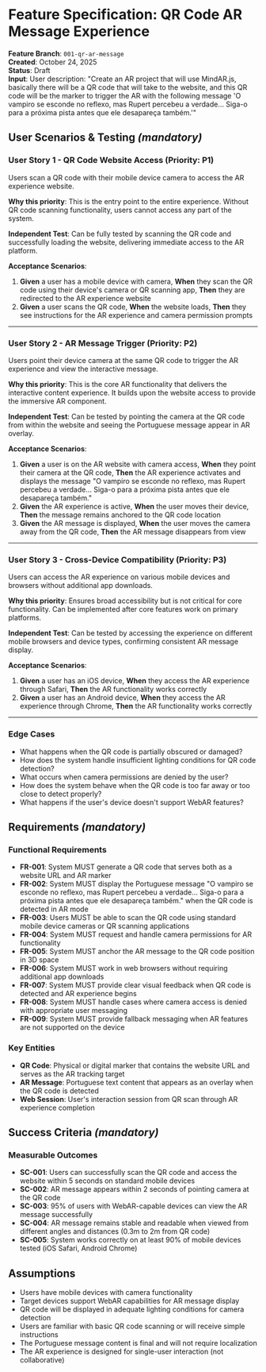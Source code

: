 # Feature Specification: QR Code AR Message Experience

**Feature Branch**: `001-qr-ar-message`  
**Created**: October 24, 2025  
**Status**: Draft  
**Input**: User description: "Create an AR project that will use MindAR.js, basically there will be a QR code that will take to the website, and this QR code will be the marker to trigger the AR with the following message 'O vampiro se esconde no reflexo, mas Rupert percebeu a verdade… Siga-o para a próxima pista antes que ele desapareça também.'"

## User Scenarios & Testing *(mandatory)*

### User Story 1 - QR Code Website Access (Priority: P1)

Users scan a QR code with their mobile device camera to access the AR experience website.

**Why this priority**: This is the entry point to the entire experience. Without QR code scanning functionality, users cannot access any part of the system.

**Independent Test**: Can be fully tested by scanning the QR code and successfully loading the website, delivering immediate access to the AR platform.

**Acceptance Scenarios**:

1. **Given** a user has a mobile device with camera, **When** they scan the QR code using their device's camera or QR scanning app, **Then** they are redirected to the AR experience website
2. **Given** a user scans the QR code, **When** the website loads, **Then** they see instructions for the AR experience and camera permission prompts

---

### User Story 2 - AR Message Trigger (Priority: P2)

Users point their device camera at the same QR code to trigger the AR experience and view the interactive message.

**Why this priority**: This is the core AR functionality that delivers the interactive content experience. It builds upon the website access to provide the immersive AR component.

**Independent Test**: Can be tested by pointing the camera at the QR code from within the website and seeing the Portuguese message appear in AR overlay.

**Acceptance Scenarios**:

1. **Given** a user is on the AR website with camera access, **When** they point their camera at the QR code, **Then** the AR experience activates and displays the message "O vampiro se esconde no reflexo, mas Rupert percebeu a verdade… Siga-o para a próxima pista antes que ele desapareça também."
2. **Given** the AR experience is active, **When** the user moves their device, **Then** the message remains anchored to the QR code location
3. **Given** the AR message is displayed, **When** the user moves the camera away from the QR code, **Then** the AR message disappears from view

---

### User Story 3 - Cross-Device Compatibility (Priority: P3)

Users can access the AR experience on various mobile devices and browsers without additional app downloads.

**Why this priority**: Ensures broad accessibility but is not critical for core functionality. Can be implemented after core features work on primary platforms.

**Independent Test**: Can be tested by accessing the experience on different mobile browsers and device types, confirming consistent AR message display.

**Acceptance Scenarios**:

1. **Given** a user has an iOS device, **When** they access the AR experience through Safari, **Then** the AR functionality works correctly
2. **Given** a user has an Android device, **When** they access the AR experience through Chrome, **Then** the AR functionality works correctly

---

### Edge Cases

- What happens when the QR code is partially obscured or damaged?
- How does the system handle insufficient lighting conditions for QR code detection?
- What occurs when camera permissions are denied by the user?
- How does the system behave when the QR code is too far away or too close to detect properly?
- What happens if the user's device doesn't support WebAR features?

## Requirements *(mandatory)*

### Functional Requirements

- **FR-001**: System MUST generate a QR code that serves both as a website URL and AR marker
- **FR-002**: System MUST display the Portuguese message "O vampiro se esconde no reflexo, mas Rupert percebeu a verdade… Siga-o para a próxima pista antes que ele desapareça também." when the QR code is detected in AR mode
- **FR-003**: Users MUST be able to scan the QR code using standard mobile device cameras or QR scanning applications
- **FR-004**: System MUST request and handle camera permissions for AR functionality
- **FR-005**: System MUST anchor the AR message to the QR code position in 3D space
- **FR-006**: System MUST work in web browsers without requiring additional app downloads
- **FR-007**: System MUST provide clear visual feedback when QR code is detected and AR experience begins
- **FR-008**: System MUST handle cases where camera access is denied with appropriate user messaging
- **FR-009**: System MUST provide fallback messaging when AR features are not supported on the device

### Key Entities

- **QR Code**: Physical or digital marker that contains the website URL and serves as the AR tracking target
- **AR Message**: Portuguese text content that appears as an overlay when the QR code is detected
- **Web Session**: User's interaction session from QR scan through AR experience completion

## Success Criteria *(mandatory)*

### Measurable Outcomes

- **SC-001**: Users can successfully scan the QR code and access the website within 5 seconds on standard mobile devices
- **SC-002**: AR message appears within 2 seconds of pointing camera at the QR code
- **SC-003**: 95% of users with WebAR-capable devices can view the AR message successfully
- **SC-004**: AR message remains stable and readable when viewed from different angles and distances (0.3m to 2m from QR code)
- **SC-005**: System works correctly on at least 90% of mobile devices tested (iOS Safari, Android Chrome)

## Assumptions

- Users have mobile devices with camera functionality
- Target devices support WebAR capabilities for AR message display
- QR code will be displayed in adequate lighting conditions for camera detection
- Users are familiar with basic QR code scanning or will receive simple instructions
- The Portuguese message content is final and will not require localization
- The AR experience is designed for single-user interaction (not collaborative)
